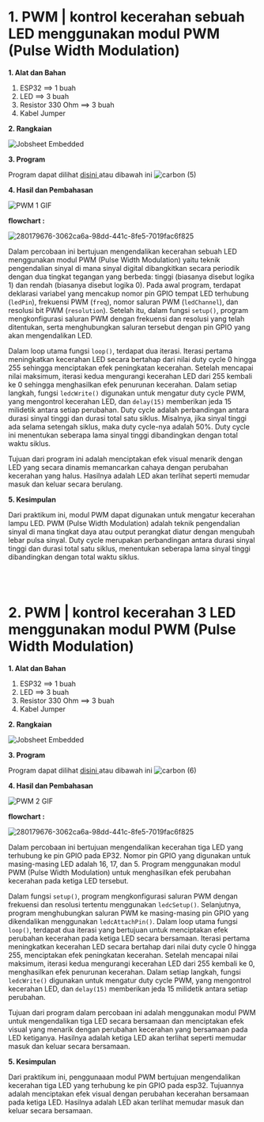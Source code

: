 # 1. PWM | kontrol kecerahan sebuah LED menggunakan modul PWM (Pulse Width Modulation)

**1. Alat dan Bahan**
1. ESP32             ==> 1 buah
2. LED               ==> 3 buah
3. Resistor 330 Ohm  ==> 3 buah
4. Kabel Jumper

**2. Rangkaian**

![Jobsheet Embedded](https://github.com/brianrahma/brian-system-embedded/assets/82065700/0815d921-c057-4c0c-ac12-3a3136aee5a4)


**3. Program**

Program dapat dilihat <a href="https://github.com/brianrahma/brian-system-embedded/blob/master/jobsheet%201/b.%20PWM/1.%20mengendalikan%20kecerahan%20sebuah%20LED%20menggunakan%20modul%20PWM%20(Pulse%20Width%20Modulation)/1._contoh_PWM.ino"> disini </a> atau dibawah ini
![carbon (5)](https://github.com/brianrahma/brian-system-embedded/assets/82065700/b170f112-a80e-4f91-b6de-1c6162c6f43b)

**4. Hasil dan Pembahasan**

![PWM 1 GIF](https://github.com/brianrahma/brian-system-embedded/assets/82065700/ca9e29f3-1305-442b-a660-62737455da2c)


**flowchart :**

![280179676-3062ca6a-98dd-441c-8fe5-7019fac6f825](https://github.com/brianrahma/brian-system-embedded/assets/82065700/4d30acb6-710a-49de-8847-3d2781ec2c1d)

Dalam percobaan ini bertujuan mengendalikan kecerahan sebuah LED menggunakan modul PWM (Pulse Width Modulation) yaitu teknik pengendalian sinyal di mana sinyal digital dibangkitkan secara periodik dengan dua tingkat tegangan yang berbeda: tinggi (biasanya disebut logika 1) dan rendah (biasanya disebut logika 0). Pada awal program, terdapat deklarasi variabel yang mencakup nomor pin GPIO tempat LED terhubung (`ledPin`), frekuensi PWM (`freq`), nomor saluran PWM (`ledChannel`), dan resolusi bit PWM (`resolution`). Setelah itu, dalam fungsi `setup()`, program mengkonfigurasi saluran PWM dengan frekuensi dan resolusi yang telah ditentukan, serta menghubungkan saluran tersebut dengan pin GPIO yang akan mengendalikan LED.

Dalam loop utama fungsi `loop()`, terdapat dua iterasi. Iterasi pertama meningkatkan kecerahan LED secara bertahap dari nilai duty cycle 0 hingga 255 sehingga menciptakan efek peningkatan kecerahan. Setelah mencapai nilai maksimum, iterasi kedua mengurangi kecerahan LED dari 255 kembali ke 0 sehingga menghasilkan efek penurunan kecerahan. Dalam setiap langkah, fungsi `ledcWrite()` digunakan untuk mengatur duty cycle PWM, yang mengontrol kecerahan LED, dan `delay(15)` memberikan jeda 15 milidetik antara setiap perubahan. Duty cycle adalah perbandingan antara durasi sinyal tinggi dan durasi total satu siklus. Misalnya, jika sinyal tinggi ada selama setengah siklus, maka duty cycle-nya adalah 50%. Duty cycle ini menentukan seberapa lama sinyal tinggi dibandingkan dengan total waktu siklus.

Tujuan dari program ini adalah menciptakan efek visual menarik dengan LED yang secara dinamis memancarkan cahaya dengan perubahan kecerahan yang halus. Hasilnya adalah LED akan terlihat seperti memudar masuk dan keluar secara berulang.

**5. Kesimpulan**

Dari praktikum ini, modul PWM dapat digunakan untuk mengatur kecerahan lampu LED. PWM (Pulse Width Modulation) adalah teknik pengendalian sinyal di mana tingkat daya atau output perangkat diatur dengan mengubah lebar pulsa sinyal. Duty cycle merupakan perbandingan antara durasi sinyal tinggi dan durasi total satu siklus, menentukan seberapa lama sinyal tinggi dibandingkan dengan total waktu siklus. 

<br></br>
# 2. PWM | kontrol kecerahan 3 LED menggunakan modul PWM (Pulse Width Modulation)

**1. Alat dan Bahan**
1. ESP32             ==> 1 buah
2. LED               ==> 3 buah
3. Resistor 330 Ohm  ==> 3 buah
4. Kabel Jumper

**2. Rangkaian**

![Jobsheet Embedded](https://github.com/brianrahma/brian-system-embedded/assets/82065700/0815d921-c057-4c0c-ac12-3a3136aee5a4)


**3. Program**

Program dapat dilihat <a href="https://github.com/brianrahma/brian-system-embedded/blob/master/jobsheet%201/b.%20PWM/2.%20mengendalikan%20kecerahan%203%20LED%20menggunakan%20modul%20PWM%20(Pulse%20Width%20Modulation)/2._program_lanjutan.ino"> disini </a> atau dibawah ini
![carbon (6)](https://github.com/brianrahma/brian-system-embedded/assets/82065700/f90f2680-5dab-4aca-888b-70d55b64005a)

**4. Hasil dan Pembahasan**

![PWM 2 GIF](https://github.com/brianrahma/brian-system-embedded/assets/82065700/b21f1edd-cb30-4e3e-9873-348c28d4b05f)


**flowchart :**

![280179676-3062ca6a-98dd-441c-8fe5-7019fac6f825](https://github.com/brianrahma/brian-system-embedded/assets/82065700/4d30acb6-710a-49de-8847-3d2781ec2c1d)

Dalam percobaan ini bertujuan mengendalikan kecerahan tiga LED yang terhubung ke pin GPIO pada EP32. Nomor pin GPIO yang digunakan untuk masing-masing LED adalah 16, 17, dan 5. Program menggunakan modul PWM (Pulse Width Modulation) untuk menghasilkan efek perubahan kecerahan pada ketiga LED tersebut.

Dalam fungsi `setup()`, program mengkonfigurasi saluran PWM dengan frekuensi dan resolusi tertentu menggunakan `ledcSetup()`. Selanjutnya, program menghubungkan saluran PWM ke masing-masing pin GPIO yang dikendalikan menggunakan `ledcAttachPin()`. Dalam loop utama fungsi `loop()`, terdapat dua iterasi yang bertujuan untuk menciptakan efek perubahan kecerahan pada ketiga LED secara bersamaan. Iterasi pertama meningkatkan kecerahan LED secara bertahap dari nilai duty cycle 0 hingga 255, menciptakan efek peningkatan kecerahan. Setelah mencapai nilai maksimum, iterasi kedua mengurangi kecerahan LED dari 255 kembali ke 0, menghasilkan efek penurunan kecerahan. Dalam setiap langkah, fungsi `ledcWrite()` digunakan untuk mengatur duty cycle PWM, yang mengontrol kecerahan LED, dan `delay(15)` memberikan jeda 15 milidetik antara setiap perubahan.

Tujuan dari program dalam percobaan ini adalah menggunakan modul PWM untuk mengendalikan tiga LED secara bersamaan dan menciptakan efek visual yang menarik dengan perubahan kecerahan yang bersamaan pada LED ketiganya. Hasilnya adalah ketiga LED akan terlihat seperti memudar masuk dan keluar secara bersamaan.

**5. Kesimpulan**

Dari praktikum ini, penggunaaan modul PWM bertujuan mengendalikan kecerahan tiga LED yang terhubung ke pin GPIO pada esp32. Tujuannya adalah menciptakan efek visual dengan perubahan kecerahan bersamaan pada ketiga LED. Hasilnya adalah LED akan terlihat memudar masuk dan keluar secara bersamaan.


